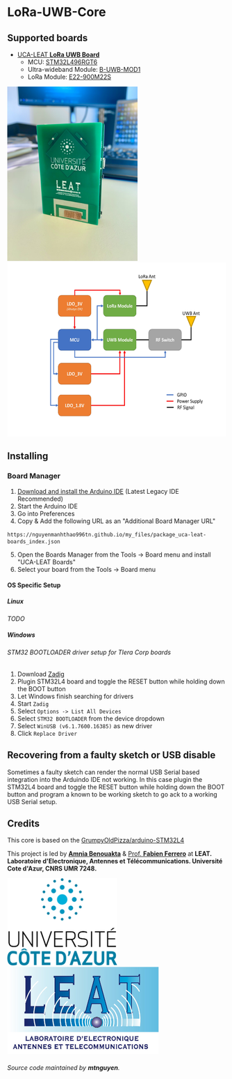 # LoRa-UWB-Core

## Supported boards

* [UCA-LEAT <b>LoRa UWB Board</b>](https://leat.univ-cotedazur.fr/)
    - MCU: [STM32L496RGT6](https://www.st.com/en/microcontrollers-microprocessors/stm32l496rg.html)
    - Ultra-wideband Module: [B-UWB-MOD1](https://www.st.com/en/wireless-connectivity/b-uwb-mod1.html)
    - LoRa Module: [E22-900M22S](https://www.ebyte.com/en/product-view-news.aspx?id=437)

<img src="docs/board.jpg" alt="LoRa UWB Board" height="400"/>

<img src="docs/SystemBlock.jpg" alt="uca-logo" height="400"/>

## Installing

### Board Manager

 1. [Download and install the Arduino IDE](https://www.arduino.cc/en/Main/Software) (Latest Legacy IDE Recommended)
 2. Start the Arduino IDE
 3. Go into Preferences
 4. Copy & Add the following URL as an "Additional Board Manager URL"
 ```
 https://nguyenmanhthao996tn.github.io/my_files/package_uca-leat-boards_index.json
 ```
 5. Open the Boards Manager from the Tools -> Board menu and install "UCA-LEAT Boards"
 6. Select your board from the Tools -> Board menu

#### OS Specific Setup

##### Linux

<i>TODO</i>

#####  Windows

###### STM32 BOOTLOADER driver setup for Tlera Corp boards

 1. Download [Zadig](http://zadig.akeo.ie)
 2. Plugin STM32L4 board and toggle the RESET button while holding down the BOOT button
 3. Let Windows finish searching for drivers
 4. Start ```Zadig```
 5. Select ```Options -> List All Devices```
 6. Select ```STM32 BOOTLOADER``` from the device dropdown
 7. Select ```WinUSB (v6.1.7600.16385)``` as new driver
 8. Click ```Replace Driver```

## Recovering from a faulty sketch or USB disable

 Sometimes a faulty sketch can render the normal USB Serial based integration into the Arduindo IDE not working. In this case plugin the STM32L4 board and toggle the RESET button while holding down the BOOT button and program a known to be working sketch to go ack to a working USB Serial setup.


## Credits

This core is based on the [GrumpyOldPizza/arduino-STM32L4](https://github.com/GrumpyOldPizza/arduino-STM32L4)

This project is led by [<b>Amnia Benouakta</b>](mailto:Amina.Benouakta@unice.fr ) & [Prof. <b>Fabien Ferrero</b>](https://github.com/FabienFerrero) at <b>LEAT. Laboratoire d'Electronique, Antennes et Télécommunications. Université Cote d'Azur, CNRS UMR 7248.</b>

<img src="docs/uca-logo-haut.png" alt="uca-logo" height="200"/>
<img src="docs/leat2000-logo.jpg" alt="uca-logo" height="200"/>

###### <i>Source code maintained by <b>mtnguyen</b>.</i>

